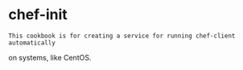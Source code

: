 # chef-init

    This cookbook is for creating a service for running chef-client automatically
on systems, like CentOS.


